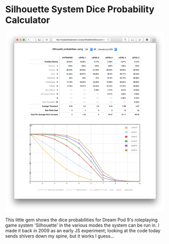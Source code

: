 # Silhouette System Dice Probability Calculator

![](https://github.com/Heilemann/silhouette-dice-probability-graph/blob/master/screenshot.png?raw=true)

This little gem shows the dice probabilities for Dream Pod 9's roleplaying game system 'Silhouette' in the various modes the system can be run in. I made it back in 2009 as an early JS experiment; looking at the code today sends shivers down my spine, but it works I guess...
